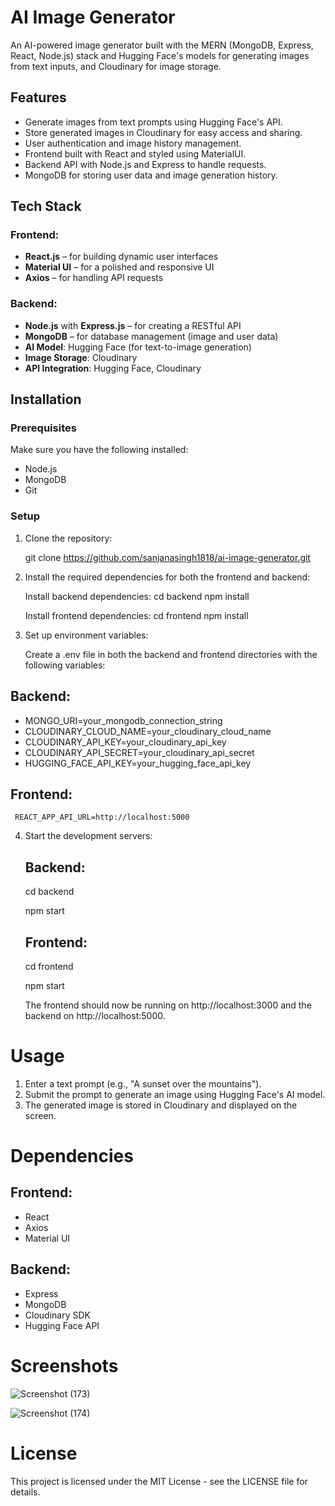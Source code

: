 # AI Image Generator

An AI-powered image generator built with the MERN (MongoDB, Express, React, Node.js) stack and Hugging Face's models for generating images from text inputs, and Cloudinary for image storage.

## Features

- Generate images from text prompts using Hugging Face's API.
- Store generated images in Cloudinary for easy access and sharing.
- User authentication and image history management.
- Frontend built with React and styled using MaterialUI.
- Backend API with Node.js and Express to handle requests.
- MongoDB for storing user data and image generation history.

## Tech Stack

 ### Frontend:
- **React.js** – for building dynamic user interfaces
- **Material UI** – for a polished and responsive UI
- **Axios** – for handling API requests

 ### Backend:
- **Node.js** with **Express.js** – for creating a RESTful API
- **MongoDB** – for database management (image and user data)
- **AI Model**: Hugging Face (for text-to-image generation)
- **Image Storage**: Cloudinary
- **API Integration**: Hugging Face, Cloudinary
  
## Installation

 ### Prerequisites
 Make sure you have the following installed:
 - Node.js
 - MongoDB
 - Git

 ### Setup

 1. Clone the repository:

    git clone https://github.com/sanjanasingh1818/ai-image-generator.git
   
 2. Install the required dependencies for both the frontend and backend:

    Install backend dependencies:
     cd backend
     npm install

    Install frontend dependencies:
     cd frontend
     npm install

 4. Set up environment variables:

    Create a .env file in both the backend and frontend directories with the following variables:
   
  ## Backend:
   - MONGO_URI=your_mongodb_connection_string
   - CLOUDINARY_CLOUD_NAME=your_cloudinary_cloud_name
   - CLOUDINARY_API_KEY=your_cloudinary_api_key
   - CLOUDINARY_API_SECRET=your_cloudinary_api_secret
   - HUGGING_FACE_API_KEY=your_hugging_face_api_key
   
  ## Frontend:
     REACT_APP_API_URL=http://localhost:5000

 4. Start the development servers:

    ## Backend:
    cd backend
    
    npm start
   
    ## Frontend:
    cd frontend
    
    npm start
   
    The frontend should now be running on http://localhost:3000 and the backend on http://localhost:5000.

 # Usage
  
   1. Enter a text prompt (e.g., "A sunset over the mountains").
   2. Submit the prompt to generate an image using Hugging Face's AI model.   
   3. The generated image is stored in Cloudinary and displayed on the screen.

 # Dependencies

  ## Frontend:
   - React
   - Axios
   -  Material UI
  ## Backend:
   - Express
   - MongoDB
   - Cloudinary SDK
   - Hugging Face API

 # Screenshots 
  
  ![Screenshot (173)](https://github.com/user-attachments/assets/d4e6de0e-3317-4b3b-a9c3-a6357e6ca430)

  ![Screenshot (174)](https://github.com/user-attachments/assets/53030197-25c2-486a-bb48-eaa73fd190ed)


# License
   This project is licensed under the MIT License - see the LICENSE file for details.

   



